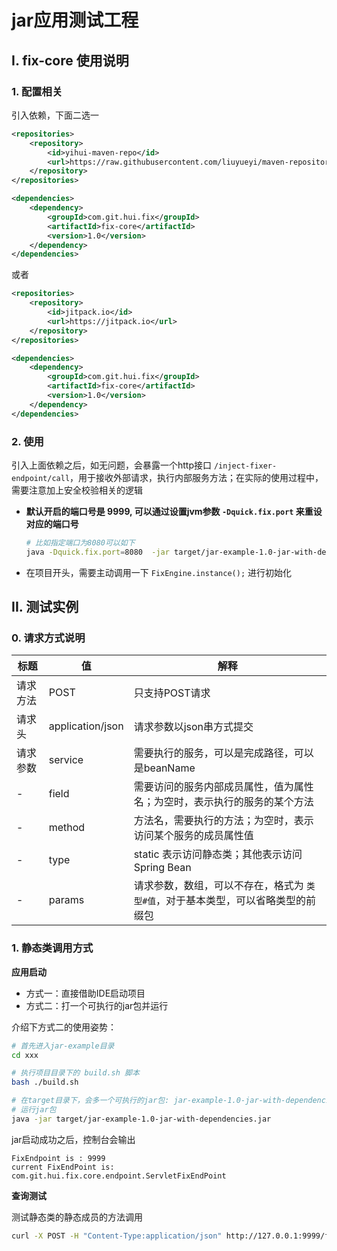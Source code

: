 # jar应用测试工程

## I. fix-core 使用说明
      
### 1. 配置相关
  
引入依赖，下面二选一

```xml
<repositories>
    <repository>
        <id>yihui-maven-repo</id>
        <url>https://raw.githubusercontent.com/liuyueyi/maven-repository/master/repository</url>
    </repository>
</repositories>

<dependencies>
    <dependency>
        <groupId>com.git.hui.fix</groupId>
        <artifactId>fix-core</artifactId>
        <version>1.0</version>
    </dependency>
</dependencies>
```

或者

```xml
<repositories>
    <repository>
        <id>jitpack.io</id>
        <url>https://jitpack.io</url>
    </repository>
</repositories>

<dependencies>
    <dependency>
        <groupId>com.git.hui.fix</groupId>
        <artifactId>fix-core</artifactId>
        <version>1.0</version>
    </dependency>
</dependencies>
```

### 2. 使用

引入上面依赖之后，如无问题，会暴露一个http接口 `/inject-fixer-endpoint/call`，用于接收外部请求，执行内部服务方法；在实际的使用过程中，需要注意加上安全校验相关的逻辑

- **默认开启的端口号是 9999, 可以通过设置jvm参数 `-Dquick.fix.port` 来重设对应的端口号**

    ```bash
    # 比如指定端口为8080可以如下
    java -Dquick.fix.port=8080  -jar target/jar-example-1.0-jar-with-dependencies.jar
    ```

- 在项目开头，需要主动调用一下  `FixEngine.instance();` 进行初始化

## II. 测试实例

### 0. 请求方式说明

| 标题 | 值 | 解释 | 
| --- | --- | --- |
| 请求方法 | POST | 只支持POST请求 | 
| 请求头 | application/json | 请求参数以json串方式提交 | 
| 请求参数 | service |  需要执行的服务，可以是完成路径，可以是beanName | 
| - | field | 需要访问的服务内部成员属性，值为属性名；为空时，表示执行的服务的某个方法 | 
| - | method | 方法名，需要执行的方法；为空时，表示访问某个服务的成员属性值 |
| - | type | static 表示访问静态类；其他表示访问Spring Bean | 
| - | params | 请求参数，数组，可以不存在，格式为 `类型#值`，对于基本类型，可以省略类型的前缀包 |   


### 1. 静态类调用方式

**应用启动**

- 方式一：直接借助IDE启动项目
- 方式二：打一个可执行的jar包并运行

介绍下方式二的使用姿势：

```bash
# 首先进入jar-example目录
cd xxx

# 执行项目目录下的 build.sh 脚本
bash ./build.sh

# 在target目录下，会多一个可执行的jar包: jar-example-1.0-jar-with-dependencies.jar 
# 运行jar包
java -jar target/jar-example-1.0-jar-with-dependencies.jar 
```

jar启动成功之后，控制台会输出

```text
FixEndpoint is : 9999
current FixEndPoint is: com.git.hui.fix.core.endpoint.ServletFixEndPoint
```

**查询测试**

测试静态类的静态成员的方法调用

```bash
curl -X POST -H "Content-Type:application/json" http://127.0.0.1:9999/fixer/call -d '{"service": "com.git.hui.fix.example.jar.server.CalculateServer", "method": "getCache", "params": ["init"], "type":"static"}'
```
